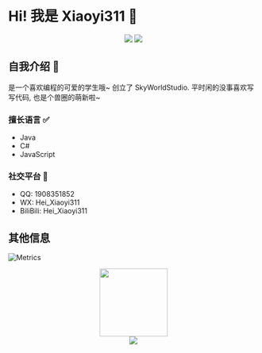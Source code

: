 # Hi! 我是 Xiaoyi311 👋

<div align="center"> 
  <img src="https://visitor-badge.glitch.me/badge?page_id=Xiaoyi311" />
  <span> <img src="https://img.shields.io/badge/%E5%AD%A6%E7%94%9F-Student-green"/> </span>
</div>


## 自我介绍 📕

是一个喜欢编程的可爱的学生哦~ 创立了 SkyWorldStudio. 平时闲的没事喜欢写写代码, 也是个兽圈的萌新啦~

### 擅长语言 ✅
- Java
- C#
- JavaScript

### 社交平台 💭
- QQ: 1908351852
- WX: Hei_Xiaoyi311
- BiliBili: Hei_Xiaoyi311

## 其他信息

![Metrics](https://metrics.lecoq.io/Xiaoyi311?template=classic&languages=1&isocalendar=1&people=1&repositories=1&base=header%2C%20activity%2C%20community%2C%20repositories%2C%20metadata&base.indepth=false&base.hireable=false&base.skip=false&repositories.batch=100&repositories.forks=false&repositories.affiliations=owner&isocalendar=false&isocalendar.duration=half-year&languages=false&languages.limit=8&languages.threshold=0%25&languages.other=false&languages.colors=github&languages.sections=most-used&languages.indepth=false&languages.analysis.timeout=15&languages.analysis.timeout.repositories=7.5&languages.categories=markup%2C%20programming&languages.recent.categories=markup%2C%20programming&languages.recent.load=300&languages.recent.days=14&people=false&people.limit=24&people.identicons=false&people.identicons.hide=false&people.size=28&people.types=followers%2C%20following&people.shuffle=false&repositories=false&repositories.pinned=0&repositories.starred=0&repositories.random=0&repositories.order=featured%2C%20pinned%2C%20starred%2C%20random&config.timezone=Asia%2FShanghai)

<div align="center"> <img height="137px" src="https://github-readme-stats.vercel.app/api?username=Xiaoyi311&hide_title=true&hide_border=true&show_icons=trueline_height=21&text_color=000&icon_color=000&bg_color=0,ea6161,ffc64d,fffc4d,52fa5a&theme=graywhite" /> </div>
<div align="center"> <img src="https://github-readme-streak-stats.herokuapp.com/?user=Xiaoyi311" /> </div>
